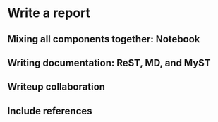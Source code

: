 # Write a report

## Mixing all components together: Notebook

## Writing documentation: ReST, MD, and MyST

## Writeup collaboration

## Include references